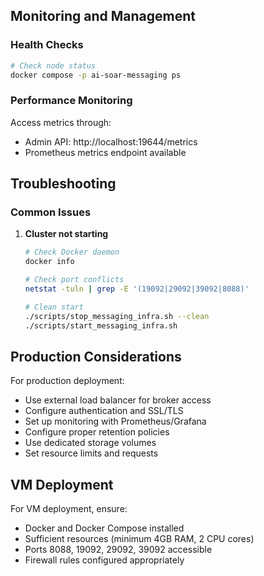 ## Monitoring and Management

### Health Checks

```bash
# Check node status
docker compose -p ai-soar-messaging ps

```

### Performance Monitoring

Access metrics through:
- Admin API: http://localhost:19644/metrics
- Prometheus metrics endpoint available

## Troubleshooting

### Common Issues

1. **Cluster not starting**
   ```bash
   # Check Docker daemon
   docker info

   # Check port conflicts
   netstat -tuln | grep -E '(19092|29092|39092|8088)'

   # Clean start
   ./scripts/stop_messaging_infra.sh --clean
   ./scripts/start_messaging_infra.sh
   ```

## Production Considerations

For production deployment:
- Use external load balancer for broker access
- Configure authentication and SSL/TLS
- Set up monitoring with Prometheus/Grafana
- Configure proper retention policies
- Use dedicated storage volumes
- Set resource limits and requests

## VM Deployment

For VM deployment, ensure:
- Docker and Docker Compose installed
- Sufficient resources (minimum 4GB RAM, 2 CPU cores)
- Ports 8088, 19092, 29092, 39092 accessible
- Firewall rules configured appropriately
